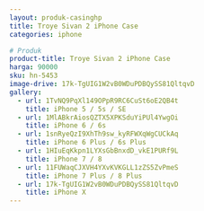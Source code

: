 ```yaml
---
layout: produk-casinghp
title: Troye Sivan 2 iPhone Case
categories: iphone

# Produk
product-title: Troye Sivan 2 iPhone Case
harga: 90000
sku: hn-5453
image-drive: 17k-TgUIG1W2vB0WDuPDBQySS81QltqvD
gallery:
  - url: 1TvNQ9PqXl149OPpR9RC6CuSt6oE2QB4t
    title: iPhone 5 / 5s / SE
  - url: 1MlABkrAiosQZTX5XPKSduYiPUl4YwgOi
    title: iPhone 6 / 6s
  - url: 1snRyeQzI9XhTh9sw_kyRFWXqWgCUCkAq
    title: iPhone 6 Plus / 6s Plus
  - url: 1HIuEqKkpn1LYXsGbBnxdD_vkE1PURf9L
    title: iPhone 7 / 8
  - url: 11FUWaqCJXVH4YXvKVKGLL1zZS5ZvPmeS
    title: iPhone 7 Plus / 8 Plus
  - url: 17k-TgUIG1W2vB0WDuPDBQySS81QltqvD
    title: iPhone X
---
```

